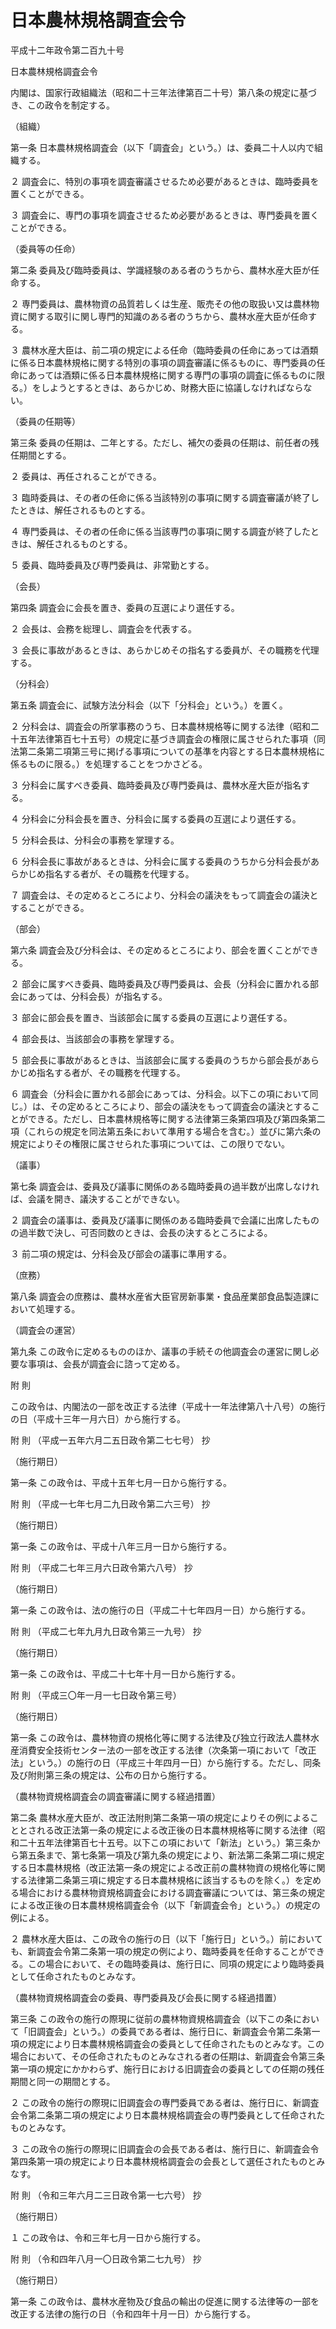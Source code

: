 # 日本農林規格調査会令

平成十二年政令第二百九十号

日本農林規格調査会令

内閣は、国家行政組織法（昭和二十三年法律第百二十号）第八条の規定に基づき、この政令を制定する。

（組織）

第一条 日本農林規格調査会（以下「調査会」という。）は、委員二十人以内で組織する。

２ 調査会に、特別の事項を調査審議させるため必要があるときは、臨時委員を置くことができる。

３ 調査会に、専門の事項を調査させるため必要があるときは、専門委員を置くことができる。

（委員等の任命）

第二条 委員及び臨時委員は、学識経験のある者のうちから、農林水産大臣が任命する。

２ 専門委員は、農林物資の品質若しくは生産、販売その他の取扱い又は農林物資に関する取引に関し専門的知識のある者のうちから、農林水産大臣が任命する。

３ 農林水産大臣は、前二項の規定による任命（臨時委員の任命にあっては酒類に係る日本農林規格に関する特別の事項の調査審議に係るものに、専門委員の任命にあっては酒類に係る日本農林規格に関する専門の事項の調査に係るものに限る。）をしようとするときは、あらかじめ、財務大臣に協議しなければならない。

（委員の任期等）

第三条 委員の任期は、二年とする。ただし、補欠の委員の任期は、前任者の残任期間とする。

２ 委員は、再任されることができる。

３ 臨時委員は、その者の任命に係る当該特別の事項に関する調査審議が終了したときは、解任されるものとする。

４ 専門委員は、その者の任命に係る当該専門の事項に関する調査が終了したときは、解任されるものとする。

５ 委員、臨時委員及び専門委員は、非常勤とする。

（会長）

第四条 調査会に会長を置き、委員の互選により選任する。

２ 会長は、会務を総理し、調査会を代表する。

３ 会長に事故があるときは、あらかじめその指名する委員が、その職務を代理する。

（分科会）

第五条 調査会に、試験方法分科会（以下「分科会」という。）を置く。

２ 分科会は、調査会の所掌事務のうち、日本農林規格等に関する法律（昭和二十五年法律第百七十五号）の規定に基づき調査会の権限に属させられた事項（同法第二条第二項第三号に掲げる事項についての基準を内容とする日本農林規格に係るものに限る。）を処理することをつかさどる。

３ 分科会に属すべき委員、臨時委員及び専門委員は、農林水産大臣が指名する。

４ 分科会に分科会長を置き、分科会に属する委員の互選により選任する。

５ 分科会長は、分科会の事務を掌理する。

６ 分科会長に事故があるときは、分科会に属する委員のうちから分科会長があらかじめ指名する者が、その職務を代理する。

７ 調査会は、その定めるところにより、分科会の議決をもって調査会の議決とすることができる。

（部会）

第六条 調査会及び分科会は、その定めるところにより、部会を置くことができる。

２ 部会に属すべき委員、臨時委員及び専門委員は、会長（分科会に置かれる部会にあっては、分科会長）が指名する。

３ 部会に部会長を置き、当該部会に属する委員の互選により選任する。

４ 部会長は、当該部会の事務を掌理する。

５ 部会長に事故があるときは、当該部会に属する委員のうちから部会長があらかじめ指名する者が、その職務を代理する。

６ 調査会（分科会に置かれる部会にあっては、分科会。以下この項において同じ。）は、その定めるところにより、部会の議決をもって調査会の議決とすることができる。ただし、日本農林規格等に関する法律第三条第四項及び第四条第二項（これらの規定を同法第五条において準用する場合を含む。）並びに第六条の規定によりその権限に属させられた事項については、この限りでない。

（議事）

第七条 調査会は、委員及び議事に関係のある臨時委員の過半数が出席しなければ、会議を開き、議決することができない。

２ 調査会の議事は、委員及び議事に関係のある臨時委員で会議に出席したものの過半数で決し、可否同数のときは、会長の決するところによる。

３ 前二項の規定は、分科会及び部会の議事に準用する。

（庶務）

第八条 調査会の庶務は、農林水産省大臣官房新事業・食品産業部食品製造課において処理する。

（調査会の運営）

第九条 この政令に定めるもののほか、議事の手続その他調査会の運営に関し必要な事項は、会長が調査会に諮って定める。

附 則

この政令は、内閣法の一部を改正する法律（平成十一年法律第八十八号）の施行の日（平成十三年一月六日）から施行する。

附 則 （平成一五年六月二五日政令第二七七号） 抄

（施行期日）

第一条 この政令は、平成十五年七月一日から施行する。

附 則 （平成一七年七月二九日政令第二六三号） 抄

（施行期日）

第一条 この政令は、平成十八年三月一日から施行する。

附 則 （平成二七年三月六日政令第六八号） 抄

（施行期日）

第一条 この政令は、法の施行の日（平成二十七年四月一日）から施行する。

附 則 （平成二七年九月九日政令第三一九号） 抄

（施行期日）

第一条 この政令は、平成二十七年十月一日から施行する。

附 則 （平成三〇年一月一七日政令第三号）

（施行期日）

第一条 この政令は、農林物資の規格化等に関する法律及び独立行政法人農林水産消費安全技術センター法の一部を改正する法律（次条第一項において「改正法」という。）の施行の日（平成三十年四月一日）から施行する。ただし、同条及び附則第三条の規定は、公布の日から施行する。

（農林物資規格調査会の調査審議に関する経過措置）

第二条 農林水産大臣が、改正法附則第二条第一項の規定によりその例によることとされる改正法第一条の規定による改正後の日本農林規格等に関する法律（昭和二十五年法律第百七十五号。以下この項において「新法」という。）第三条から第五条まで、第七条第一項及び第九条の規定により、新法第二条第二項に規定する日本農林規格（改正法第一条の規定による改正前の農林物資の規格化等に関する法律第二条第三項に規定する日本農林規格に該当するものを除く。）を定める場合における農林物資規格調査会における調査審議については、第三条の規定による改正後の日本農林規格調査会令（以下「新調査会令」という。）の規定の例による。

２ 農林水産大臣は、この政令の施行の日（以下「施行日」という。）前においても、新調査会令第二条第一項の規定の例により、臨時委員を任命することができる。この場合において、その臨時委員は、施行日に、同項の規定により臨時委員として任命されたものとみなす。

（農林物資規格調査会の委員、専門委員及び会長に関する経過措置）

第三条 この政令の施行の際現に従前の農林物資規格調査会（以下この条において「旧調査会」という。）の委員である者は、施行日に、新調査会令第二条第一項の規定により日本農林規格調査会の委員として任命されたものとみなす。この場合において、その任命されたものとみなされる者の任期は、新調査会令第三条第一項の規定にかかわらず、施行日における旧調査会の委員としての任期の残任期間と同一の期間とする。

２ この政令の施行の際現に旧調査会の専門委員である者は、施行日に、新調査会令第二条第二項の規定により日本農林規格調査会の専門委員として任命されたものとみなす。

３ この政令の施行の際現に旧調査会の会長である者は、施行日に、新調査会令第四条第一項の規定により日本農林規格調査会の会長として選任されたものとみなす。

附 則 （令和三年六月二三日政令第一七六号） 抄

（施行期日）

１ この政令は、令和三年七月一日から施行する。

附 則 （令和四年八月一〇日政令第二七九号） 抄

（施行期日）

第一条 この政令は、農林水産物及び食品の輸出の促進に関する法律等の一部を改正する法律の施行の日（令和四年十月一日）から施行する。
